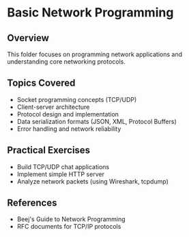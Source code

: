# Basic Network Programming

## Overview
This folder focuses on programming network applications and understanding core networking protocols.

## Topics Covered
- Socket programming concepts (TCP/UDP)
- Client-server architecture
- Protocol design and implementation
- Data serialization formats (JSON, XML, Protocol Buffers)
- Error handling and network reliability

## Practical Exercises
- Build TCP/UDP chat applications
- Implement simple HTTP server
- Analyze network packets (using Wireshark, tcpdump)

## References
- Beej's Guide to Network Programming
- RFC documents for TCP/IP protocols
